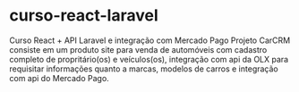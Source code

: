 # curso-react-laravel
Curso React + API Laravel e integração com Mercado Pago
Projeto CarCRM consiste em um produto site para venda de automóveis com cadastro completo de propritário(os) e veículos(os),
integração com api da OLX para requisitar informações quanto a marcas, modelos de carros e integração com api do Mercado Pago.  
